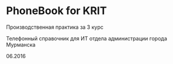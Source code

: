 # PhoneBook for KRIT

Производственная практика за 3 курс  

Телефонный справочник для ИТ отдела администрации города Мурманска

06.2016
